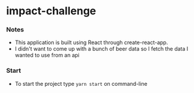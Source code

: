 # impact-challenge

### Notes

- This application is built using React through create-react-app.
- I didn't want to come up with a bunch of beer data so I fetch the data I wanted to use from an api

### Start

- To start the project type `yarn start` on command-line
